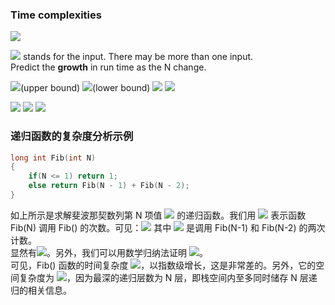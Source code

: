 
### Time complexities

![](https://cdn.nlark.com/yuque/__latex/39dfdf394234e6ca20160e52efa012e2.svg#card=math&code=T_%7Bavg%7D%28N%29%2C%20%5C%20T_%7Bworst%7D%28N%29&height=21&id=u0EI5)

![](https://cdn.nlark.com/yuque/__latex/8d9c307cb7f3c4a32822a51922d1ceaa.svg#card=math&code=N%0A&height=16&id=WF2QV) stands for the input. There may be more than one input.<br />Predict the **growth** in run time as the N change.

![](https://cdn.nlark.com/yuque/__latex/3593a694527e68cef7f7673b52fd68ea.svg#card=math&code=T%28N%29%20%3D%20O%28f%28N%29%29%20%5Ctext%7B%2C%20if%7D%5C%20%5C%20T%28N%29%20%5Cleq%20cf%28N%29%2C%20N%20%5Cgeq%20n_0%20&height=20&id=kFcVX)(upper bound)
![](https://cdn.nlark.com/yuque/__latex/6452fe5c13dc1432f41fbaf2a7c3e6d1.svg#card=math&code=T%28N%29%20%3D%20%5COmega%28f%28N%29%29%2C%20%5Ctext%7B%20if%20%7D%5C%20T%28N%29%5Cgeq%20cf%28N%29%2C%20N%5Cgeq%20n_0&height=20&id=aLuUq)(lower bound)
![](https://cdn.nlark.com/yuque/__latex/b5ef597e223ab663a6ec7da3efcebcfa.svg#card=math&code=T%28N%29%20%3D%20%5CTheta%28f%28N%29%29%5C%20%5C%20%5Cequiv%5C%20%5C%20%20T%28N%29%20%3D%20O%28f%28N%29%29%20%5Cland%20T%28N%29%20%3D%20%5COmega%28f%28N%29%29&height=20&id=QdGlh)
![](https://cdn.nlark.com/yuque/__latex/1dea4e698e45435252275a1cd67ea4e0.svg#card=math&code=T%28N%29%20%3D%20o%28f%28N%29%29%5Ctext%7B%2C%20if%20%7D%20T%28N%29%20%3D%20O%28f%28N%29%29%20%5Cland%20T%28N%29%5Cneq%20%5CTheta%28f%28N%29%29&height=20&id=dBnws)

![](https://cdn.nlark.com/yuque/__latex/f97c58a97a83811734453e158124485d.svg#card=math&code=T_1%28N%29%20%3D%20O%28f%28N%29%29%2C%20T_2%20%3D%20O%28g%28N%29%29%2C%20%5Ctext%7Bthen%3A%7D&height=20&id=gYM4r)
![](https://cdn.nlark.com/yuque/__latex/38c91ed3ba3ad217e28d22b067943bb4.svg#card=math&code=T_1%28N%29%20%2B%20T_2%28N%29%20%3D%20O%28%5Cmax%28f%28N%29%2Cg%28N%29%29%29&height=20&id=x0Sw1)
![](https://cdn.nlark.com/yuque/__latex/328320517084d49e755b36578018fc10.svg#card=math&code=T_1%28N%29%5Ctimes%20T_2%28N%29%20%3D%20O%28f%28N%29%5Ccdot%20g%28N%29%29&height=20&id=LupVj)


### 递归函数的复杂度分析示例
```c
long int Fib(int N)
{
    if(N <= 1) return 1;
    else return Fib(N - 1) + Fib(N - 2);
}
```
如上所示是求解斐波那契数列第 N 项值 ![](https://cdn.nlark.com/yuque/__latex/cb0072665108e047bc0c03b5bd3a35ef.svg#card=math&code=F_N&height=18&id=Krytx) 的递归函数。我们用 ![](https://cdn.nlark.com/yuque/__latex/2ce6ca675078d284ed5853fe03197df2.svg#card=math&code=Fib%28N%29&height=20&id=taDW7) 表示函数 Fib(N) 调用 Fib() 的次数。可见：![](https://cdn.nlark.com/yuque/__latex/5e66cc5ba76147f07c17aa58e2819290.svg#card=math&code=Fib%28N%29%20%3D%20%0A%5Cbegin%7Bcases%7D0%2C%5Cquad%20N%20%3D%200%2C%201%5C%5C%0AFib%28N-1%29%2BFib%28N-2%29%2B2%2C%5Cquad%20N%5Cgeq%202%0A%5Cend%7Bcases%7D&height=45&id=E29oK)
其中 ![](https://cdn.nlark.com/yuque/__latex/38beb697680e0b7945aac76b12ad4ab2.svg#card=math&code=%2B2&height=16&id=adsWP) 是调用 Fib(N-1) 和 Fib(N-2) 的两次计数。<br />显然有![](https://cdn.nlark.com/yuque/__latex/9e25e6ffda0363209bbb957291e3f65c.svg#card=math&code=Fib%28N%29%20%5Cgeq%20F_N&height=20&id=nDgTT)。另外，我们可以用数学归纳法证明 ![](https://cdn.nlark.com/yuque/__latex/6886e8bff39f214d662654705afb89ba.svg#card=math&code=Fib%28N%29%5Cgeq%20%28%5Cfrac%2032%29%5EN%2C%5C%20N%5Cgeq%204&height=37&id=wLXIp)。<br />可见，Fib() 函数的时间复杂度 ![](https://cdn.nlark.com/yuque/__latex/d278441290e5580e891c430ef743a6b7.svg#card=math&code=T%28N%29%20%3D%20%5COmega%28%28%5Cfrac%2032%29%5EN%29&height=37&id=DSFVn)，以指数级增长，这是非常差的。另外，它的空间复杂度为 ![](https://cdn.nlark.com/yuque/__latex/d1584c0702ec9e82e73e7e049c972aea.svg#card=math&code=%5CTheta%28N%29&height=20&id=bOXFs)，因为最深的递归层数为 N 层，即栈空间内至多同时储存 N 层递归的相关信息。

